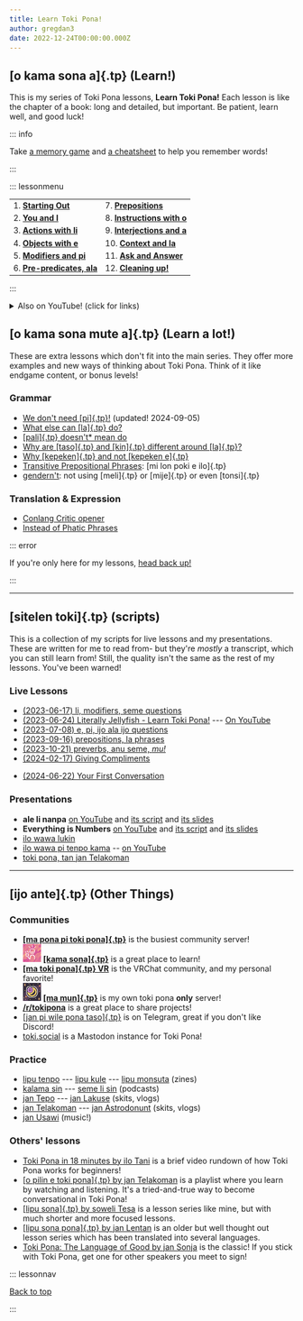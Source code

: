 ```yaml
---
title: Learn Toki Pona!
author: gregdan3
date: 2022-12-24T00:00:00.000Z
---
```


## [o kama sona a]{.tp} (Learn!)

This is my series of Toki Pona lessons, **Learn Toki Pona!** 
Each lesson is like the chapter of a book: long and detailed, but important.
Be patient, learn well, and good luck!

::: info

Take [a memory game](https://jamesmoulang.itch.io/nasin-sona-musi) and [a cheatsheet](https://raw.githubusercontent.com/zhukant/toki-pona-cheatsheet-suko/main/output/tp-cheatsheet-suko-2pg.pdf) to help you remember words! 

:::

::: lessonmenu

|    |     |
|--------------- | --------------- |
| 1. **[Starting Out](./open.md)** | 7. **[Prepositions](./preps.md)**                    |
| 2. **[You and I](./mi-sina.md)** | 8. **[Instructions with o](./o.md)**                 |
| 3. **[Actions with li](./li.md)** | 9. **[Interjections and a](./interjections.md)**     |
| 4. **[Objects with e](./e.md)** | 10. **[Context and la](./la.md)**                    |
| 5. **[Modifiers and pi](./mod-pi.md)** | 11. **[Ask and Answer](./seme.md)**                  |
| 6. **[Pre-predicates, ala](./pre-predicates.md)** | 12. **[Cleaning up!](./bits.md)**                    |

:::


<!-- 1. **[You're done!](./pini.md)** -->

<details>
<summary>Also on YouTube! (click for links)</summary>

**[Whole Playlist](https://www.youtube.com/playlist?list=PLoLQoll2U6WEeCO7C2oc1LTWgkoBC8rvT)**

- [You and I](https://youtu.be/J93GWOMbgdg)
- [Actions with li](https://youtu.be/xaYd936H--o)
- [Objects with e](https://youtu.be/ZLcSwYEZmIY)
- [Modifiers and pi](https://youtu.be/J6ThX6dQyCI)
- [Pre-predicates and ala](https://youtu.be/YjxSaqAZwqk)
- [Prepositions](https://youtu.be/hbUaLDRmULI)
- [Instructions and o](https://youtu.be/lf3lDjIWiYI)
- [Interjections, mu, a!](https://youtu.be/0hz1VHldmq4)
- [Names, Numbers, kin](https://youtu.be/P0N1S5jBujI) 
- [Many li, e, en, anu](https://youtu.be/BGsodPu9UAw)

</details>

<!--

Looking for a specific topic? Here's some specific topics from the lessons, in the order they appear.

<details><summary>Click here for a topic breakdown!</summary>

- [Getting Started](./open.md) --- **[Whole Playlist](https://www.youtube.com/playlist?list=PLoLQoll2U6WEeCO7C2oc1LTWgkoBC8rvT)**
  - [Learning Philosophy](./open.md#how-to-learn)
  - [How to Read](./open.md#how-to-read)
  - [How to Write](./open.md#how-to-write) ([sitelen Lasina](open.md#sitelen-lasina---latin-writing), [sitelen pona](open.md#sitelen-pona---good-writing))
- [You and I](./mi-sina.md) --- [On YouTube](https://youtu.be/J93GWOMbgdg)
  - [Saying Hello and Goodbye](mi-sina.md#hello-and-goodbye)
  - ["Doing" and "Being" are the same thing](mi-sina.md#actiondescription-duality)
  - [Toki Pona words are broad](mi-sina.md#broadness)
- [Actions with li](./li.md) --- [On YouTube](https://youtu.be/xaYd936H--o)
  - [Single li](li.md#predicates-and-li)
  - [Multiple li](li.md#multiple-li)
- [Objects with e](./e.md) --- [On YouTube](https://youtu.be/ZLcSwYEZmIY)
  - [Single e](e.md#objects-and-e)
  - [Multiple e](e.md#multiple-e)
  - [Multiple li and multiple e](e.md#multiple-li-and-multiple-e)
- [Modifiers and pi](./mod-pi.md) --- [On YouTube](https://youtu.be/J6ThX6dQyCI)
  - [More subjects with en](mod-pi.md#en-quickly)
  - [One modifier](mod-pi.md#one-modifier)
  - [Many modifiers](mod-pi.md#many-modifiers)
  - [pi phrases](mod-pi.md#pi-phrases)
- [Pre-predicates, ala](./pre-predicates.md) --- [On YouTube](https://youtu.be/YjxSaqAZwqk)
  - [wile](pre-predicates.md#wile), [ken](pre-predicates.md#ken), [kama](pre-predicates.md#kama), [awen](pre-predicates.md#awen), [sona](pre-predicates.md#sona), [alasa/lukin](pre-predicates.md#alasa--lukin)
  - [Multiple pre-predicates](pre-predicates.md#multiple-pre-predicates)
  - [Negating with ala](pre-predicates.md#ala)
- [Prepositions](./preps.md) --- [On YouTube](https://youtu.be/hbUaLDRmULI)
  - [tawa](preps.md#tawa), [lon](preps.md#lon), [tan](preps.md#tan), [sama](preps.md#sama), [kepeken](preps.md#kepeken)
  - [Preps right after li](preps.md#right-after-li)
  - [Multiple preps](preps.md#multiple-prepositions)
  - [Preps and ala](preps.md#ala-and-prepositions)
- [Instructions with o](./o.md) --- [On YouTube](https://youtu.be/lf3lDjIWiYI)
  - [Instructions](o.md#instructions)
  - [Getting someone's attention](o.md#attention)
  - [taso sentences](o.md#taso-sentences), [taso modifier](o.md#taso-modifier), [taso content word](o.md#taso-head)
- [Interjections and a](./interjections.md) --- [On YouTube](https://youtu.be/0hz1VHldmq4)
  - [Using a for anything](interjections.md#a-the-interjection-that-ever)
  - ["pona tawa sina" / well wishes](interjections.md#o-alikes--well-wishes)
  - [Feelings, opinions, remarks with content word interjections](interjections.md#feelings-opinions-and-remarks)
- [Context and la](./la.md)
  - [Phrases in la](la.md#phrases-and-la)
  - [Sentences in la ](a.md#sentences-and-la)
  - [Multiple la](la.md#multiple-la)
  - [la and o together](la.md#if-la-then-o)
- [[WIP] Questions, answers, seme](./seme.md)
- [[WIP] And Another Thing...](./bits.md) --- [On YouTube](https://youtu.be/P0N1S5jBujI)
  - [Proper Names / Cartouches](bits.md#proper-names) ([By the book](bits.md#nasin-pona), [Moraic method](bits.md#sitelen-kalama))
  - [Numbers](bits.md#numbers) ([Simple way](bits.md#nasin-pona-1), [Fancy way](bits.md#nasin-suli))
  - [kin and sentences](bits.md#kin)
  - [anu and "or"](bits.md#anu)
- [[WIP] Finale](./pini.md)

</details>

-->

## [o kama sona mute a]{.tp} (Learn a lot!)

These are extra lessons which don't fit into the main series.
They offer more examples and new ways of thinking about Toki Pona. 
Think of it like endgame content, or bonus levels!

### Grammar

<!-- ![new!](/icons/new.gif) -->

- [We don't need [pi]{.tp}!](./pint.md) (updated! 2024-09-05)
- [What else can [la]{.tp} do?](./la-extras.md)
- [[pali]{.tp} doesn't\* mean do](./palint.md)
- [Why are [taso]{.tp} and [kin]{.tp} different around [la]{.tp}?](./taso-vs-taso-la.md)
- [Why [kepeken]{.tp} and not [kepeken e]{.tp}](./kepeken.md)
-  [Transitive Prepositional Phrases](./trans-preps.md): [mi lon poki e ilo]{.tp}
- [gendern't](./gendernt.md): not using [meli]{.tp} or [mije]{.tp} or even [tonsi]{.tp}

### Translation & Expression

- [Conlang Critic opener](./conlang-critic.md)
- [Instead of Phatic Phrases](./phatic-phrases.md)

<!-- 

## tan seme (why)

Many people have asked, why did start my lessons series? Why did I go to all this effort when many others had made good lessons before?

There were many gaps in the existing lessons that I wanted to cover.
Most other lessons do not have context-driven examples, with a situation a statement would exist in.
Most other lessons introduced sitelen pona, but went no further.
I couldn't find a single other lesson series that covered interjections beyond "a" and "mu."
And I wanted to help with some of the terminology problems floating around the community!

This, and many more things, drove me to create my own series. But most of the credit belongs to the Toki Pona VR community, where I found the most fascinating and excited people to practice with and to teach! They drove me to begin writing down what I knew, to help more discover the language, and to grow the community.

-->

::: error

If you're only here for my lessons, [head back up!](./#)

:::

---


## [sitelen toki]{.tp} (scripts)

This is a collection of my scripts for live lessons and my presentations. These are written for me to read from- but they're _mostly_ a transcript, which you can still learn from!
Still, the quality isn't the same as the rest of my lessons. You've been warned!

### Live Lessons

- [(2023-06-17) li, modifiers, seme questions](./jun-17-li-modifiers.md)
- [(2023-06-24) Literally Jellyfish - Learn Toki Pona!](./jellyfish.md) --- [On YouTube](https://youtu.be/4ituR4S-NS0)
- [(2023-07-08) e, pi, ijo ala ijo questions](./jul-08-e-pi.md)
- [(2023-09-16) prepositions, la phrases](./sep-16-preps-la.md)
- [(2023-10-21) preverbs, anu seme, _mu!_](./oct-21-preverbs-interjections.md)
- [(2024-02-17) Giving Compliments](./valentines.md)
<!-- - [(2024-04-13) Semantic Spaces](./semantic-spaces.md) -->
- [(2024-06-22) Your First Conversation](./conversations-1.md)

### **Presentations**

- **ale li nanpa** [on YouTube](https://youtu.be/AgkDx8dIAio) and [its script](../poka/ale-li-nanpa-tp.md) and [its slides](../toki/ale-li-nanpa-tp.md)
- **Everything is Numbers** [on YouTube](https://youtu.be/_awfcwuJhpk) and [its script](../poka/ale-li-nanpa-en.md) and [its slides](../toki/ale-li-nanpa-en.md)
- [ilo wawa lukin](../toki/mi-lon-ilo.md)
- [ilo wawa pi tenpo kama](../toki/ilo-lukin.md) -- [on YouTube](https://www.youtube.com/watch?v=43tB0hZ29LI)
- [toki pona, tan jan Telakoman](../toki/telakoman.md)


---


## [ijo ante]{.tp} (Other Things)


### Communities

- **[[ma pona pi toki pona]{.tp}](https://discord.gg/mapona)** is the busiest community server!
- <img src="/icons/kama-sona_s.png" class="icon" alt="server icon for kama sona" /> **[[kama sona]{.tp}](https://discord.gg/ChC6qtVsSE)** is a great place to learn!
- **[[ma toki pona]{.tp} VR](https://vrc.group/TOKI.9663)** is the VRChat community, and my personal favorite!
- <img src="/icons/ma-mun_s.png" class="icon" alt="server icon for ma mun" /> **[[ma mun]{.tp}](https://discord.gg/RPAGqVaJBa)** is my own toki pona **only** server!
- **[/r/tokipona](https://reddit.com/r/tokipona)** is a great place to share projects!
- [[jan pi wile pona taso]{.tp}](https://t.me/+UqUj9OFM_9e8iPUW) is on Telegram, 
  great if you don't like Discord!
- [toki.social](https://toki.social/public/local) is a Mastodon instance for Toki Pona!

### Practice 

- [lipu tenpo](https://liputenpo.org/) --- [lipu kule](https://lipukule.org/) --- [lipu monsuta](https://lipumonsuta.neocities.org/) (zines)
- [kalama sin](https://www.youtube.com/watch?v=QmgaRPuF9CE&list=PLjOmpMyMxd8Qs2mAXcLk817tQy_AQj09u) --- [seme li sin](https://www.youtube.com/c/semelisin) (podcasts)
- [jan Tepo](https://www.youtube.com/@tbodt) --- [jan Lakuse](https://www.youtube.com/@janlakuse5199) (skits, vlogs)
- [jan Telakoman](https://www.youtube.com/@jantelakoman) --- [jan Astrodonunt](https://www.youtube.com/user/astrodonunt) (skits, vlogs)
- [jan Usawi](https://www.youtube.com/@janusawi8794) (music!)

### Others' lessons

- [Toki Pona in 18 minutes by ilo Tani](https://www.youtube.com/watch?v=5phj5Ae80h8) is a brief
video rundown of how Toki Pona works for beginners!
- [[o pilin e toki pona]{.tp} by jan Telakoman](https://www.youtube.com/playlist?list=PLwYL9_SRAk8EXSZPSTm9lm2kD_Z1RzUgm) is a playlist where you learn by watching and listening. It's a tried-and-true way to become conversational in Toki Pona!
- [[lipu sona]{.tp} by soweli Tesa](https://sowelitesa.kittycat.homes/lipu-sona/) is a lesson series like mine, but with much shorter and more focused lessons.
- [[lipu sona pona]{.tp} by jan Lentan](https://lipu-sona.pona.la/) is an older but well
thought out lesson series which has been translated into several languages.
- [Toki Pona: The Language of Good by jan Sonja](https://www.amazon.com/dp/0978292308/) is the classic! If you stick with Toki Pona, get one for other speakers you meet to sign!



::: lessonnav

[Back to top](#)

:::

